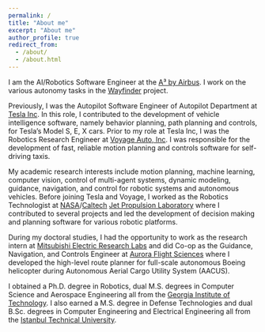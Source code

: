 ```yaml
---
permalink: /
title: "About me"
excerpt: "About me"
author_profile: true
redirect_from: 
  - /about/
  - /about.html
---
```



I am the AI/Robotics Software Engineer at the [A³ by Airbus](https://www.airbus-sv.com/). I work on the various autonomy tasks in the [Wayfinder](https://www.airbus-sv.com/projects/10) project.

Previously, I was the Autopilot Software Engineer of Autopilot Department at [Tesla Inc](https://www.tesla.com/). In this role, I contributed to the development of vehicle intelligence software, namely behavior planning, path planning and controls, for Tesla’s Model S, E, X cars. Prior to my role at Tesla Inc, I was the Robotics Research Engineer at [Voyage Auto, Inc](https://voyage.auto/). I was responsible for the development of fast, reliable motion planning and controls software for self-driving taxis.

My academic research interests include motion planning, machine learning, computer vision, control of multi-agent systems, dynamic modeling, guidance, navigation, and control for robotic systems and autonomous vehicles. Before joining Tesla and Voyage, I worked as the Robotics Technologist at [NASA](https://www.nasa.gov)/[Caltech](https://www.caltech.edu) [Jet Propulsion Laboratory](https://www.jpl.nasa.gov) where I contributed to several projects and led the development of decision making and planning software for various robotic platforms. 

During my doctoral studies, I had the opportunity to work as the research intern at [Mitsubishi Electric Research Labs](https://www.merl.com/) and did Co-op as the Guidance, Navigation, and Controls Engineer at [Aurora Flight Sciences](https://www.aurora.aero/) where I developed the high-level route planner for full-scale autonomous Boeing helicopter during Autonomous Aerial Cargo Utility System (AACUS). 

I obtained a Ph.D. degree in Robotics, dual M.S. degrees in Computer Science and Aerospace Engineering all from the [Georgia Institute of Technology](https://www.gatech.edu/). I also earned a M.S. degree in Defense Technologies and dual B.Sc. degrees in Computer Engineering and Electrical Engineering all from the [Istanbul Technical University](http://www.itu.edu.tr/).
